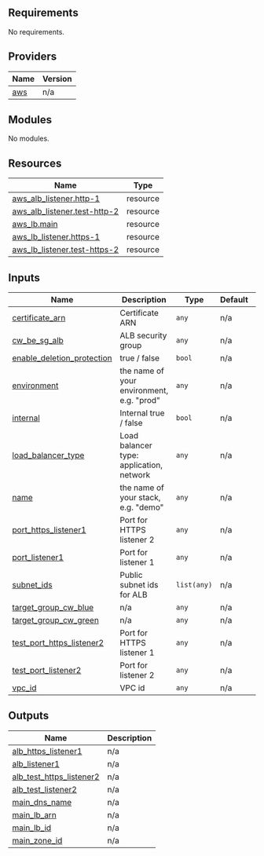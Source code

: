 <!-- BEGIN_TF_DOCS -->
## Requirements

No requirements.

## Providers

| Name | Version |
|------|---------|
| <a name="provider_aws"></a> [aws](#provider\_aws) | n/a |

## Modules

No modules.

## Resources

| Name | Type |
|------|------|
| [aws_alb_listener.http-1](https://registry.terraform.io/providers/hashicorp/aws/latest/docs/resources/alb_listener) | resource |
| [aws_alb_listener.test-http-2](https://registry.terraform.io/providers/hashicorp/aws/latest/docs/resources/alb_listener) | resource |
| [aws_lb.main](https://registry.terraform.io/providers/hashicorp/aws/latest/docs/resources/lb) | resource |
| [aws_lb_listener.https-1](https://registry.terraform.io/providers/hashicorp/aws/latest/docs/resources/lb_listener) | resource |
| [aws_lb_listener.test-https-2](https://registry.terraform.io/providers/hashicorp/aws/latest/docs/resources/lb_listener) | resource |

## Inputs

| Name | Description | Type | Default | Required |
|------|-------------|------|---------|:--------:|
| <a name="input_certificate_arn"></a> [certificate\_arn](#input\_certificate\_arn) | Certificate ARN | `any` | n/a | yes |
| <a name="input_cw_be_sg_alb"></a> [cw\_be\_sg\_alb](#input\_cw\_be\_sg\_alb) | ALB security group | `any` | n/a | yes |
| <a name="input_enable_deletion_protection"></a> [enable\_deletion\_protection](#input\_enable\_deletion\_protection) | true / false | `bool` | n/a | yes |
| <a name="input_environment"></a> [environment](#input\_environment) | the name of your environment, e.g. "prod" | `any` | n/a | yes |
| <a name="input_internal"></a> [internal](#input\_internal) | Internal true / false | `bool` | n/a | yes |
| <a name="input_load_balancer_type"></a> [load\_balancer\_type](#input\_load\_balancer\_type) | Load balancer type: application, network | `any` | n/a | yes |
| <a name="input_name"></a> [name](#input\_name) | the name of your stack, e.g. "demo" | `any` | n/a | yes |
| <a name="input_port_https_listener1"></a> [port\_https\_listener1](#input\_port\_https\_listener1) | Port for HTTPS listener 2 | `any` | n/a | yes |
| <a name="input_port_listener1"></a> [port\_listener1](#input\_port\_listener1) | Port for listener 1 | `any` | n/a | yes |
| <a name="input_subnet_ids"></a> [subnet\_ids](#input\_subnet\_ids) | Public subnet ids for ALB | `list(any)` | n/a | yes |
| <a name="input_target_group_cw_blue"></a> [target\_group\_cw\_blue](#input\_target\_group\_cw\_blue) | n/a | `any` | n/a | yes |
| <a name="input_target_group_cw_green"></a> [target\_group\_cw\_green](#input\_target\_group\_cw\_green) | n/a | `any` | n/a | yes |
| <a name="input_test_port_https_listener2"></a> [test\_port\_https\_listener2](#input\_test\_port\_https\_listener2) | Port for HTTPS listener 1 | `any` | n/a | yes |
| <a name="input_test_port_listener2"></a> [test\_port\_listener2](#input\_test\_port\_listener2) | Port for listener 2 | `any` | n/a | yes |
| <a name="input_vpc_id"></a> [vpc\_id](#input\_vpc\_id) | VPC id | `any` | n/a | yes |

## Outputs

| Name | Description |
|------|-------------|
| <a name="output_alb_https_listener1"></a> [alb\_https\_listener1](#output\_alb\_https\_listener1) | n/a |
| <a name="output_alb_listener1"></a> [alb\_listener1](#output\_alb\_listener1) | n/a |
| <a name="output_alb_test_https_listener2"></a> [alb\_test\_https\_listener2](#output\_alb\_test\_https\_listener2) | n/a |
| <a name="output_alb_test_listener2"></a> [alb\_test\_listener2](#output\_alb\_test\_listener2) | n/a |
| <a name="output_main_dns_name"></a> [main\_dns\_name](#output\_main\_dns\_name) | n/a |
| <a name="output_main_lb_arn"></a> [main\_lb\_arn](#output\_main\_lb\_arn) | n/a |
| <a name="output_main_lb_id"></a> [main\_lb\_id](#output\_main\_lb\_id) | n/a |
| <a name="output_main_zone_id"></a> [main\_zone\_id](#output\_main\_zone\_id) | n/a |
<!-- END_TF_DOCS -->